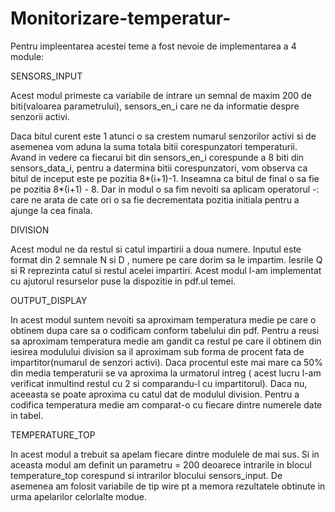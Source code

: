 # Monitorizare-temperatur-

Pentru impleentarea acestei teme a fost nevoie de implementarea a 4 module:

SENSORS_INPUT

Acest modul primeste ca variabile de intrare  un semnal de maxim 200 de 
biti(valoarea parametrului), sensors_en_i care ne da informatie despre senzorii activi. 

Daca bitul curent este 1 atunci o sa crestem numarul senzorilor 
activi si de asemenea vom aduna la suma totala bitii corespunzatori temperaturii. 
Avand in vedere ca fiecarui bit din sensors_en_i corespunde a 8 biti din sensors_data_i, 
pentru a datermina bitii corespunzatori, vom observa ca bitul de inceput este 
pe pozitia 8*(i+1)-1. Inseamna ca bitul de final o sa fie pe pozitia 8*(i+1) - 8. Dar in modul 
o sa fim nevoiti sa aplicam operatorul -: care ne arata de cate ori o sa fie decrementata
pozitia initiala pentru a ajunge la cea finala. 

DIVISION

Acest modul ne da restul si catul impartirii a doua numere. Inputul este format din 2 semnale
N si D , numere pe care dorim sa le impartim. Iesrile Q si R reprezinta catul si 
restul acelei impartiri. Acest modul l-am implementat cu ajutorul resurselor puse la dispozitie 
in pdf.ul temei.

OUTPUT_DISPLAY

In acest modul suntem nevoiti sa aproximam temperatura medie pe care o obtinem dupa care
sa o codificam conform tabelului din pdf. Pentru a reusi sa aproximam temperatura medie 
am gandit ca restul pe care il obtinem din iesirea modulului division sa il aproximam 
sub forma de procent fata de impartitor(numarul de senzori activi). Daca procentul este 
mai mare ca 50% din media temperaturii se va aproxima la urmatorul intreg ( acest lucru l-am 
verificat inmultind restul cu 2 si comparandu-l cu impartitorul). Daca nu,
aceeasta se poate aproxima cu catul dat de modulul division.
Pentru a codifica temperatura medie am comparat-o cu fiecare dintre numerele date in tabel.

TEMPERATURE_TOP

In acest modul a trebuit sa apelam fiecare dintre modulele de mai sus.
Si in aceasta modul am definit un parametru = 200 deoarece intrarile in blocul temperature_top
corespund si intrarilor blocului sensors_input.
De asemenea am folosit variabile de tip wire pt a memora rezultatele obtinute in urma apelarilor 
celorlalte modue.
 
